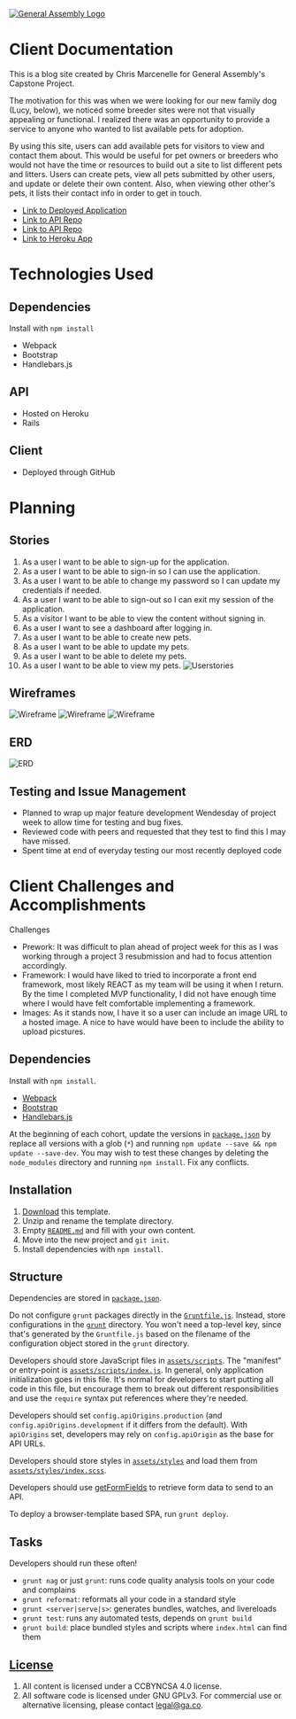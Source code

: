 [![General Assembly Logo](https://camo.githubusercontent.com/1a91b05b8f4d44b5bbfb83abac2b0996d8e26c92/687474703a2f2f692e696d6775722e636f6d2f6b6538555354712e706e67)](https://generalassemb.ly/education/web-development-immersive)

# Client Documentation

This is a blog site created by Chris Marcenelle for General Assembly's Capstone Project.

The motivation for this was when we were looking for our new family dog (Lucy, below), we noticed some breeder sites were not that visually appealing or functional. I realized there was an opportunity to provide a service to anyone who wanted to list available pets for adoption.

By using this site, users can add available pets for visitors to view and contact them about. This would be useful for pet owners or breeders who would not have the time or resources to build out a site to list different pets and litters.
Users can create pets, view all pets submitted by other users, and update or delete their own content.
Also, when viewing other other's pets, it lists their contact info
in order to get in touch.
- [Link to Deployed Application](https://cpm5041.github.io/CapstoneProject/)
- [Link to API Repo](https://github.com/cpm5041/capstone-api)
- [Link to API Repo](https://github.com/cpm5041/capstone-api)
- [Link to Heroku App](https://fathomless-peak-62210.herokuapp.com/)

# Technologies Used

## Dependencies
Install with `npm install`

- Webpack
- Bootstrap
- Handlebars.js

## API
- Hosted on Heroku
- Rails

## Client
- Deployed through GitHub

# Planning

## Stories
1. As a user I want to be able to sign-up for the application.
1. As a user I want to be able to sign-in so I can use the application.
1. As a user I want to be able to change my password so I can update my credentials if needed.
1. As a user I want to be able to sign-out so I can exit my session of the application.
1. As a visitor I want to be able to view the content without signing in.
1. As a user I want to see a dashboard after logging in.
1. As a user I want to be able to create new pets.
1. As a user I want to be able to update my pets.
1. As a user I want to be able to delete my pets.
1. As a user I want to be able to view my pets.
![Userstories](https://www.dropbox.com/s/t9osthegcdx1ugg/Photo%20Jun%2005%2C%2011%2013%2057%20AM.jpg?dl=0)

## Wireframes

![Wireframe](https://www.dropbox.com/s/ue3pzde37y8x1qc/Photo%20Jun%2005%2C%2011%2000%2031%20AM.jpg?dl=0)
![Wireframe](https://www.dropbox.com/s/hwxi0hvjn9sepgd/Photo%20Jun%2005%2C%2011%2000%2025%20AM.jpg?dl=0)
![Wireframe](https://www.dropbox.com/s/r4yv3fwcschzy7p/Photo%20Jun%2005%2C%2010%2058%2017%20AM.jpg?dl=0)

## ERD
![ERD](https://www.dropbox.com/s/6od6ckdyfqsumgk/Photo%20Jun%2005%2C%2010%2048%2032%20AM.jpg?dl=0)

## Testing and Issue Management
 - Planned to wrap up major feature development Wendesday of project week to allow time for testing and bug fixes.
 - Reviewed code with peers and requested that they test to find this I may have missed.
 - Spent time at end of everyday testing our most recently deployed code

# Client Challenges and Accomplishments
Challenges
- Prework: It was difficult to plan ahead of project week for this as I was working through a project 3 resubmission and had to focus attention accordingly.
- Framework: I would have liked to tried to incorporate a front end framework, most likely REACT as my team will be using it when I return. By the time I completed MVP functionality, I did not have enough time where I would have felt comfortable implementing a framework.
- Images: As it stands now, I have it so a user can include an image URL to a hosted image. A nice to have would have been to include the ability to upload picstures.


## Dependencies

Install with `npm install`.

-   [Webpack](https://webpack.github.io)
-   [Bootstrap](http://getbootstrap.com)
-   [Handlebars.js](http://handlebarsjs.com)

At the beginning of each cohort, update the versions in
[`package.json`](package.json) by replace all versions with a glob (`*`) and
running `npm update --save && npm update --save-dev`. You may wish to test these
changes by deleting the `node_modules` directory and running `npm install`.
Fix any conflicts.

## Installation

1.  [Download](../../archive/master.zip) this template.
1.  Unzip and rename the template directory.
1.  Empty [`README.md`](README.md) and fill with your own content.
1.  Move into the new project and `git init`.
1.  Install dependencies with `npm install`.

## Structure

Dependencies are stored in [`package.json`](package.json).

Do not configure `grunt` packages directly in the
[`Gruntfile.js`](Gruntfile.js). Instead, store configurations in the
[`grunt`](grunt) directory. You won't need a top-level key, since that's
generated by the `Gruntfile.js` based on the filename of the configuration
object stored in the `grunt` directory.

Developers should store JavaScript files in [`assets/scripts`](assets/scripts).
The "manifest" or entry-point is
[`assets/scripts/index.js`](assets/scripts/index.js). In general, only
application initialization goes in this file. It's normal for developers to
start putting all code in this file, but encourage them to break out different
responsibilities and use the `require` syntax put references where they're
needed.

Developers should set `config.apiOrigins.production` (and
`config.apiOrigins.development` if it differs from the default).  With
`apiOrigins` set, developers may rely on `config.apiOrigin` as the base for API
URLs.

Developers should store styles in [`assets/styles`](assets/styles) and load them
from [`assets/styles/index.scss`](assets/styles/index.scss).

Developers should use [getFormFields](forms.md) to retrieve form data to send to
an API.

To deploy a browser-template based SPA, run `grunt deploy`.

## Tasks

Developers should run these often!

-   `grunt nag` or just `grunt`: runs code quality analysis tools on your code
    and complains
-   `grunt reformat`: reformats all your code in a standard style
-   `grunt <server|serve|s>`: generates bundles, watches, and livereloads
-   `grunt test`: runs any automated tests, depends on `grunt build`
-   `grunt build`: place bundled styles and scripts where `index.html` can find
    them


## [License](LICENSE)

1.  All content is licensed under a CC­BY­NC­SA 4.0 license.
1.  All software code is licensed under GNU GPLv3. For commercial use or
    alternative licensing, please contact legal@ga.co.
